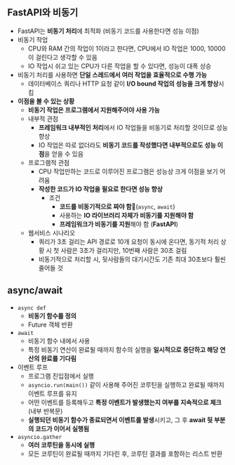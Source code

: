 ## FastAPI와 비동기
- FastAPI는 **비동기 처리**에 최적화 (비동기 코드를 사용한다면 성능 이점)
- 비동기 작업
	- CPU와 RAM 간의 작업이 1이라고 한다면, CPU에서 IO 작업은 1000, 10000이 걸린다고 생각할 수 있음
	- IO 작업시 쉬고 있는 CPU가 다른 작업을 할 수 있다면, 성능이 대폭 상승
- 비동기 처리를 사용하면 **단일 스레드에서 여러 작업을 효율적으로 수행 가능**
	- 데이터베이스 쿼리나 HTTP 요청 같이 **I/O bound 작업의 성능을 크게 향상**시킴
- **이점을 볼 수 있는 상황**
	- **비동기 작업은 프로그램에서 지원해주어야 사용 가능**
	- 내부적 관점
		- **프레임워크 내부적인 처리**에서 IO 작업들을 비동기로 처리할 것이므로 성능 향상
		- IO 작업은 따로 없더라도 **비동기 코드를 작성했다면 내부적으로도 성능 이점**을 얻을 수 있음
	- 프로그램적 관점
		- CPU 작업만하는 코드로 이루어진 프로그램은 성능상 크게 이점을 보기 어려움
		- **작성한 코드가 IO 작업을 필요로 한다면 성능 향상**
			- 조건
				- **코드를 비동기적으로 짜야 함**(`async`, `await`)
				- 사용하는 **IO 라이브러리 자체가 비동기를 지원해야 함**
				- **프레임워크가 비동기를 지원**해야 함 (**FastAPI**)
	- 웹서비스 시나리오
		- 쿼리가 3초 걸리는 API 경로로 10개 요청이 동시에 온다면, 동기적 처리 상황 시 첫 사람은 3초가 걸리지만, 10번째 사람은 30초 걸림
		- 비동기적으로 처리할 시, 뒷사람들의 대기시간도 기존 최대 30초보다 훨씬 줄어들 것
## async/await
- `async def`
	- **비동기 함수를 정의**
	- Future 객체 반환
- `await`
	- 비동기 함수 내에서 사용
	- 특정 비동기 연산이 완료될 때까지 함수의 실행을 **일시적으로 중단하고 해당 연산의 완료를 기다림**
- 이벤트 루프
	- 프로그램 진입점에서 실행
	- `asyncio.run(main())` 같이 사용해 주어진 코루틴을 실행하고 완료될 때까지 이벤트 루프를 유지
	- 어떤 이벤트를 등록해두고 **특정 이벤트가 발생했는지 여부를 지속적으로 체크** (내부 반복문)
	- **실행되던 비동기 함수가 종료되면서 이벤트를 발생**시키고, 그 후 **await 뒷 부분의 코드가 이어서 실행됨**
- `asyncio.gather`
	- **여러 코루틴을 동시에 실행**
	- 모든 코루틴이 완료될 때까지 기다린 후, 코루틴 결과를 포함하는 리스트 반환